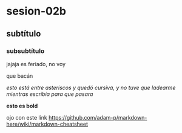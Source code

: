 # sesion-02b

## subtítulo

### subsubtítulo

jajaja es feriado, no voy

que bacán

*esto está entre asteriscos y quedó cursiva, y no tuve que ladearme mientras escribía para que pasara*

**esto es bold**

ojo con este link <https://github.com/adam-p/markdown-here/wiki/markdown-cheatsheet>

